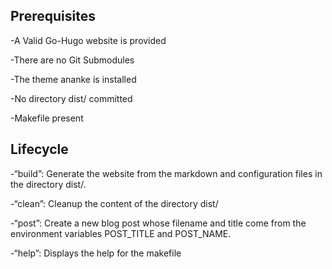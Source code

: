 ## Prerequisites

-A Valid Go-Hugo website is provided

-There are no Git Submodules

-The theme ananke is installed

-No directory dist/ committed

-Makefile present

## Lifecycle

-“build”: Generate the website from the markdown and configuration files in the directory dist/.

-“clean”: Cleanup the content of the directory dist/

-“post”: Create a new blog post whose filename and title come from the environment variables POST_TITLE and POST_NAME.

-“help”: Displays the help for the makefile